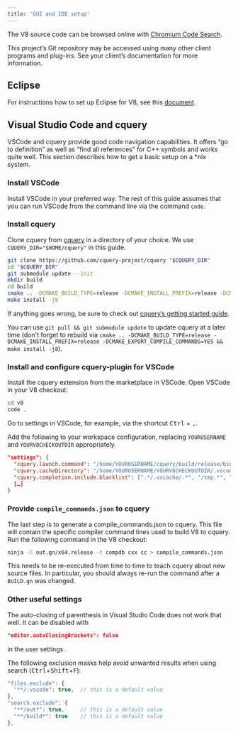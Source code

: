 ```yaml
---
title: 'GUI and IDE setup'
---
```

The V8 source code can be browsed online with [Chromium Code Search](https://cs.chromium.org/chromium/src/v8/).

This project’s Git repository may be accessed using many other client programs and plug-ins. See your client’s documentation for more information.

## Eclipse

For instructions how to set up Eclipse for V8, see this [document](https://docs.google.com/document/d/1q3JkYNJhib3ni9QvNKIY_uarVxeVDiDi6teE5MbVIGQ/).

## Visual Studio Code and cquery

VSCode and cquery provide good code navigation capabilities. It offers “go to definition” as well as “find all references” for C++ symbols and works quite well. This section describes how to get a basic setup on a *nix system.

### Install VSCode

Install VSCode in your preferred way. The rest of this guide assumes that you can run VSCode from the command line via the command `code`.

### Install cquery

Clone cquery from [cquery](https://github.com/cquery-project/cquery) in a directory of your choice. We use `CQUERY_DIR="$HOME/cquery"` in this guide.

```bash
git clone https://github.com/cquery-project/cquery "$CQUERY_DIR"
cd "$CQUERY_DIR"
git submodule update --init
mkdir build
cd build
cmake .. -DCMAKE_BUILD_TYPE=release -DCMAKE_INSTALL_PREFIX=release -DCMAKE_EXPORT_COMPILE_COMMANDS=YES
make install -j8
```

If anything goes wrong, be sure to check out [cquery’s getting started guide](https://github.com/cquery-project/cquery/wiki).

You can use `git pull && git submodule update` to update cquery at a later time (don't forget to rebuild via `cmake .. -DCMAKE_BUILD_TYPE=release -DCMAKE_INSTALL_PREFIX=release -DCMAKE_EXPORT_COMPILE_COMMANDS=YES && make install -j8`).

### Install and configure cquery-plugin for VSCode

Install the cquery extension from the marketplace in VSCode. Open VSCode in your V8 checkout:

```bash
cd v8
code .
```

Go to settings in VSCode, for example, via the shortcut <kbd>Ctrl</kbd> + <kbd>,</kbd>.

Add the following to your workspace configuration, replacing `YOURUSERNAME` and `YOURV8CHECKOUTDIR` appropriately.

```json
"settings": {
  "cquery.launch.command": "/home/YOURUSERNAME/cquery/build/release/bin/cquery",
  "cquery.cacheDirectory": "/home/YOURUSERNAME/YOURV8CHECKOUTDIR/.vscode/cquery_cached_index/",
  "cquery.completion.include.blacklist": [".*/.vscache/.*", "/tmp.*", "build/.*"],
  […]
}
```

### Provide `compile_commands.json` to cquery

The last step is to generate a compile_commands.json to cquery. This file will contain the specific compiler command lines used to build V8 to cquery. Run the following command in the V8 checkout:

```bash
ninja -C out.gn/x64.release -t compdb cxx cc > compile_commands.json
```

This needs to be re-executed from time to time to teach cquery about new source files. In particular, you should always re-run the command after a `BUILD.gn` was changed.

### Other useful settings

The auto-closing of parenthesis in Visual Studio Code does not work that well. It can be disabled with

```json
"editor.autoClosingBrackets": false
```

in the user settings.

The following exclusion masks help avoid unwanted results when using search (<kbd>Ctrl</kbd>+<kbd>Shift</kbd>+<kbd>F</kbd>):

```js
"files.exclude": {
  "**/.vscode": true,  // this is a default value
},
"search.exclude": {
  "**/out*": true,     // this is a default value
  "**/build*": true    // this is a default value
},
```
